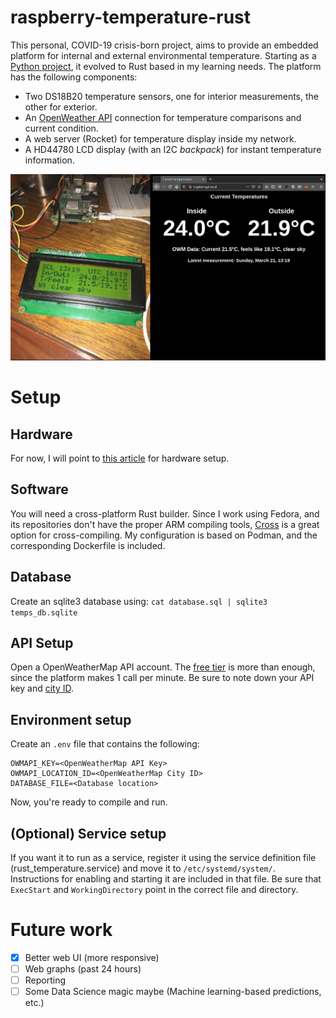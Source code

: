 # raspberry-temperature-rust

This personal, COVID-19 crisis-born project, aims to provide an embedded
platform for internal and external environmental temperature. Starting as a
[Python project](https://github.com/injcristianrojas/raspberrypi_temperature),
it evolved to Rust based in my learning needs. The platform has
the following components:

* Two DS18B20 temperature sensors, one for interior measurements, the other for
exterior.
* An [OpenWeather API](https://openweathermap.org/api) connection for temperature comparisons and current
condition.
* A web server (Rocket) for temperature display inside my network.
* A HD44780 LCD display (with an I2C _backpack_) for instant temperature
information.

![alt text](shots.png)

# Setup

## Hardware

For now, I will point to
[this article](https://www.circuitbasics.com/raspberry-pi-ds18b20-temperature-sensor-tutorial/)
for hardware setup.

## Software

You will need a cross-platform Rust builder. Since I work using Fedora, and
its repositories don't have the proper ARM compiling tools,
[Cross](https://github.com/rust-embedded/cross) is a great option for 
cross-compiling. My configuration is based on Podman, and the corresponding 
Dockerfile is included.

## Database

Create an sqlite3 database using: `cat database.sql | sqlite3 temps_db.sqlite`

## API Setup

Open a OpenWeatherMap API account. The
[free tier](https://openweathermap.org/price) is more than enough, since the 
platform makes 1 call per minute. Be sure to note down your API key and
[city ID](https://openweathermap.org/current#cityid).

## Environment setup

Create an `.env` file that contains the following:

```
OWMAPI_KEY=<OpenWeatherMap API Key>
OWMAPI_LOCATION_ID=<OpenWeatherMap City ID>
DATABASE_FILE=<Database location>
```

Now, you're ready to compile and run.

## (Optional) Service setup

If you want it to run as a service, register it using the service definition
file (rust_temperature.service) and move it to `/etc/systemd/system/`.
Instructions for enabling and starting it are included in that file. Be sure
that `ExecStart` and `WorkingDirectory` point in the correct file and directory.

# Future work

- [x] Better web UI (more responsive)
- [ ] Web graphs (past 24 hours)
- [ ] Reporting
- [ ] Some Data Science magic maybe (Machine learning-based predictions, etc.)